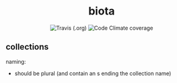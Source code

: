 <center>
  <h1>biota</h1>
  <div>

![Travis (.org)](https://img.shields.io/travis/gahabeen/biota?style=flat-square)
![Code Climate coverage](https://img.shields.io/codeclimate/coverage/gahabeen/biota?style=flat-square)

  </div> 
</center>



## collections
naming:
- should be plural (and contain an s ending the collection name)